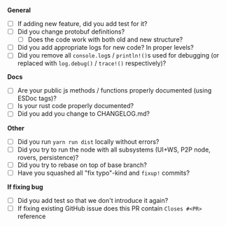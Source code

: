 **General**

- [ ] If adding new feature, did you add test for it?
- [ ] Did you change protobuf definitions?
	- [ ] Does the code work with both old and new structure?
- [ ] Did you add appropriate logs for new code? In proper levels?
- [ ] Did you remove all `console.log`s / `println!()`s used for debugging (or replaced with `log.debug()` / `trace!()` respectively)?

**Docs**

- [ ] Are your public js methods / functions properly documented (using ESDoc tags)?
- [ ] Is your rust code properly documented?
- [ ] Did you add you change to CHANGELOG.md?

**Other**

- [ ] Did you run `yarn run dist` locally without errors?
- [ ] Did you try to run the node with all subsystems (UI+WS, P2P node, rovers, persistence)?
- [ ] Did you try to rebase on top of base branch?
- [ ] Have you squashed all "fix typo"-kind and `fixup!` commits?

**If fixing bug**

- [ ] Did you add test so that we don't introduce it again?
- [ ] If fixing existing GitHub issue does this PR contain `Closes #<PR>` reference
